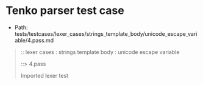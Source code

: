 # Tenko parser test case

- Path: tests/testcases/lexer_cases/strings_template_body/unicode_escape_variable/4.pass.md

> :: lexer cases : strings template body : unicode escape variable
>
> ::> 4.pass
>
> Imported lexer test
>
> <template body> It is a Syntax Error if the MV of HexDigits > 1114111.

## PASS

## Input

`````js
`${"-->"}\u{10ffff}${"<--"}`
`````

## Output

_Note: the whole output block is auto-generated. Manual changes will be overwritten!_

Below follow outputs in four parsing modes: sloppy mode, strict mode script goal, module goal, web compat mode (always sloppy).

Note that the output parts are auto-generated by the test runner to reflect actual result.

### Sloppy mode

Parsed with script goal and as if the code did not start with strict mode header.

`````
ast: {
  type: 'Program',
  loc:{start:{line:1,column:0},end:{line:1,column:28},source:''},
  body: [
    {
      type: 'ExpressionStatement',
      loc:{start:{line:1,column:0},end:{line:1,column:28},source:''},
      expression: {
        type: 'TemplateLiteral',
        loc:{start:{line:1,column:0},end:{line:1,column:28},source:''},
        expressions: [
          {
            type: 'Literal',
            loc:{start:{line:1,column:3},end:{line:1,column:8},source:''},
            value: '-->',
            raw: '"-->"'
          },
          {
            type: 'Literal',
            loc:{start:{line:1,column:21},end:{line:1,column:26},source:''},
            value: '<--',
            raw: '"<--"'
          }
        ],
        quasis: [
          {
            type: 'TemplateElement',
            loc:{start:{line:1,column:1},end:{line:1,column:1},source:''},
            tail: false,
            value: { raw: '', cooked: '' }
          },
          {
            type: 'TemplateElement',
            loc:{start:{line:1,column:9},end:{line:1,column:19},source:''},
            tail: false,
            value: { raw: '\\u{10ffff}', cooked: '@{x10ffff}@' }
          },
          {
            type: 'TemplateElement',
            loc:{start:{line:1,column:27},end:{line:1,column:27},source:''},
            tail: true,
            value: { raw: '', cooked: '' }
          }
        ]
      }
    }
  ]
}

tokens (7x):
       TICK_HEAD STRING_DOUBLE TICK_BODY STRING_DOUBLE TICK_TAIL ASI
`````

### Strict mode

Parsed with script goal but as if it was starting with `"use strict"` at the top.

_Output same as sloppy mode._

### Module goal

Parsed with the module goal.

_Output same as sloppy mode._

### Web compat mode

Parsed in sloppy script mode but with the web compat flag enabled.

_Output same as sloppy mode._

## AST Printer

Printer output different from input [sloppy]:

````js
`${"-->"}\u{10ffff}${"<--"}`;
````

Produces same AST
